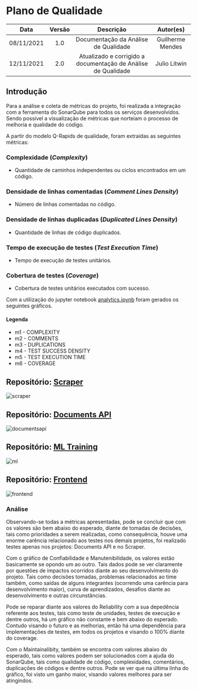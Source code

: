 # Plano de Qualidade

|    Data    | Versão |      Descrição       |           Autor(es)            |
| :--------: | :----: | :------------------: | :----------------------------: |
| 08/11/2021 |  1.0   | Documentação da Análise de Qualidade | Guilherme Mendes |
| 12/11/2021 |  2.0   | Atualizado e corrigido a documentação de Análise de Qualidade | Julio Litwin |

## Introdução

Para a análise e coleta de métricas do projeto, foi realizada a integração com a ferramenta do SonarQube para todos os serviços desenvolvidos. Sendo possível a visualização de métricas que norteiam o processo de melhoria e qualidade do código. 

A partir do modelo Q-Rapids de qualidade, foram extraídas as seguintes métricas: 

### Complexidade (*Complexity*)
* Quantidade de caminhos independentes ou ciclos encontrados em um código.

### Densidade de linhas comentadas (*Comment Lines Density*)
* Número de linhas comentadas no código.

### Densidade de linhas duplicadas (*Duplicated Lines Density*)
* Quantidade de linhas de código duplicados.

### Tempo de execução de testes (*Test Execution Time*)
* Tempo de execução de testes unitários.

### Cobertura de testes (*Coverage*)
* Cobertura de testes unitários executados com sucesso.

Com a utilização do jupyter notebook [analytics.ipynb](https://github.com/fga-eps-mds/2021.1-PCTs-Docs/blob/main/analytics-notebooks/analytics.ipynb) foram gerados os seguintes gráficos.

#### Legenda
* m1 - COMPLEXITY
* m2 - COMMENTS
* m3 - DUPLICATIONS
* m4 - TEST SUCCESS DENSITY
* m5 - TEST EXECUTION TIME
* m6 - COVERAGE

## Repositório: [Scraper](https://github.com/fga-eps-mds/2021.1-PCTs-Scraper)

![scraper](https://imgur.com/priP41I.png)

## Repositório: [Documents API](https://github.com/fga-eps-mds/2021.1-PCTs-Documents-API)

![documentsapi](https://imgur.com/amb9vyC)

## Repositório: [ML Training](https://github.com/fga-eps-mds/2021.1-PCTs-ML-Training)

![ml](https://imgur.com/QUtN2Rl)

## Repositório: [Frontend](https://github.com/fga-eps-mds/2021.1-PCTs-Frontend)

![frontend](https://imgur.com/6alvhIh.png)


### Análise

Observando-se todas a métricas apresentadas, pode se concluir que com os valores são bem abaixo do esperado, diante de tomadas de decisões, tais como prioridades a serem realizadas, como consequência, houve uma enorme carência relacionado aos testes nos demais projetos, foi realizado testes apenas nos projetos: Documents API e no Scraper.

Com o gráfico de Confiabilidade e Manutenibilidade, os valores estão basicamente se opondo um ao outro. Tais dados pode se ver claramente por questões de impactos ocorridos diante ao seu desenvolvimento do projeto. Tais como decisões tomadas, problemas relacionados ao time também, como saídas de alguns integrantes (ocorrendo uma carência para desenvolvimento maior), curva de aprendizados, desafios diante ao desenvolvimento e outras circunstâncias.

Pode se reparar diante aos valores do Reliability com a sua depedência referente aos testes, tais como teste de unidades, testes de execução e dentre outros, há um gráfico não constante e bem abaixo do esperado. Contudo visando o futuro e as melhorias, então há uma dependência para implementações de testes, em todos os projetos e visando o 100% diante do coverage.

Com o Maintainalibity, também se encontra com valores abaixo do esperado, tais como valores podem ser solucionados com a ajuda do SonarQube, tais como qualidade de código, complexidades, comentários, duplicações de códigos e dentre outros. Pode se ver que na última linha do gráfico, foi visto um ganho maior, visando valores melhores para ser atingindos. 